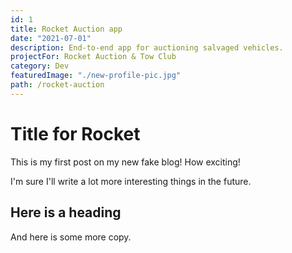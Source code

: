 ```yaml
---
id: 1
title: Rocket Auction app
date: "2021-07-01"
description: End-to-end app for auctioning salvaged vehicles.
projectFor: Rocket Auction & Tow Club
category: Dev
featuredImage: "./new-profile-pic.jpg"
path: /rocket-auction
---
```


# Title for Rocket

This is my first post on my new fake blog! How exciting!

I'm sure I'll write a lot more interesting things in the future.

## Here is a heading

And here is some more copy.

